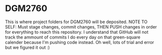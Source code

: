 # DGM2760
This is where project folders for DGM2760 will be deposited.
NOTE TO SELF: Must stage changes, commit changes, THEN PUSH changes in order for everything to reach this repository. I understand that GitHub will not track the ammount of commits I do every day on that green-square calender because I'm pushing code instead. Oh well, lots of trial and error but we figured it out :)
